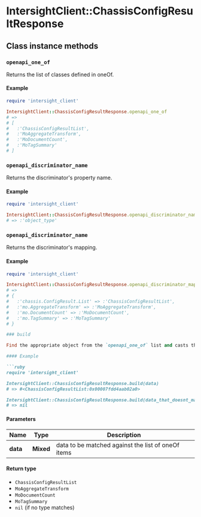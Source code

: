 # IntersightClient::ChassisConfigResultResponse

## Class instance methods

### `openapi_one_of`

Returns the list of classes defined in oneOf.

#### Example

```ruby
require 'intersight_client'

IntersightClient::ChassisConfigResultResponse.openapi_one_of
# =>
# [
#   :'ChassisConfigResultList',
#   :'MoAggregateTransform',
#   :'MoDocumentCount',
#   :'MoTagSummary'
# ]
```

### `openapi_discriminator_name`

Returns the discriminator's property name.

#### Example

```ruby
require 'intersight_client'

IntersightClient::ChassisConfigResultResponse.openapi_discriminator_name
# => :'object_type'
```

### `openapi_discriminator_name`

Returns the discriminator's mapping.

#### Example

```ruby
require 'intersight_client'

IntersightClient::ChassisConfigResultResponse.openapi_discriminator_mapping
# =>
# {
#   :'chassis.ConfigResult.List' => :'ChassisConfigResultList',
#   :'mo.AggregateTransform' => :'MoAggregateTransform',
#   :'mo.DocumentCount' => :'MoDocumentCount',
#   :'mo.TagSummary' => :'MoTagSummary'
# }

### build

Find the appropriate object from the `openapi_one_of` list and casts the data into it.

#### Example

```ruby
require 'intersight_client'

IntersightClient::ChassisConfigResultResponse.build(data)
# => #<ChassisConfigResultList:0x00007fdd4aab02a0>

IntersightClient::ChassisConfigResultResponse.build(data_that_doesnt_match)
# => nil
```

#### Parameters

| Name | Type | Description |
| ---- | ---- | ----------- |
| **data** | **Mixed** | data to be matched against the list of oneOf items |

#### Return type

- `ChassisConfigResultList`
- `MoAggregateTransform`
- `MoDocumentCount`
- `MoTagSummary`
- `nil` (if no type matches)

